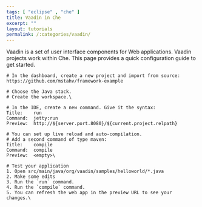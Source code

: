```yaml
---
tags: [ "eclipse" , "che" ]
title: Vaadin in Che
excerpt: ""
layout: tutorials
permalink: /:categories/vaadin/
---
```

Vaadin is a set of user interface components for Web applications. Vaadin projects work within Che. This page provides a quick configuration guide to get started.
```text  
# In the dashboard, create a new project and import from source:
https://github.com/mstahv/framework-example

# Choose the Java stack.
# Create the workspace.\
```

```text  
# In the IDE, create a new command. Give it the syntax:
Title:    run
Command:  jetty:run
Preview:  http://${server.port.8080}/${current.project.relpath}

# You can set up live reload and auto-compilation.
# Add a second command of type maven:
Title:    compile
Command:  compile
Preview:  <empty>\
```

```text  
# Test your application
1. Open src/main/java/org/vaadin/samples/helloworld/*.java
2. Make some edits
3. Run the `run` command.
4. Run the `compile` command.
5. You can refresh the web app in the preview URL to see your changes.\
```
